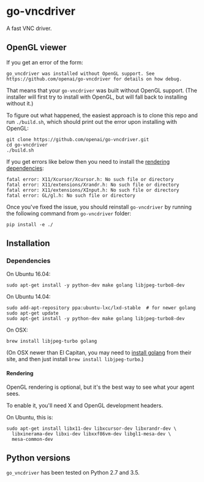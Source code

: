 # go-vncdriver

A fast VNC driver.

## OpenGL viewer

If you get an error of the form:

```go_vncdriver was installed without OpenGL support. See https://github.com/openai/go-vncdriver for details on how debug.```

That means that your `go-vncdriver` was built without OpenGL
support. (The installer will first try to install with OpenGL, but
will fall back to installing without it.)

To figure out what happened, the easiest approach is to clone this
repo and run `./build.sh`, which should print out the error upon
installing with OpenGL:

```
git clone https://github.com/openai/go-vncdriver.git
cd go-vncdriver
./build.sh
```

If you get errors like below then you need to install the [rendering dependencies](https://github.com/openai/go-vncdriver#rendering):
```
fatal error: X11/Xcursor/Xcursor.h: No such file or directory
fatal error: X11/extensions/Xrandr.h: No such file or directory
fatal error: X11/extensions/XInput.h: No such file or directory
fatal error: GL/gl.h: No such file or directory
```

Once you've fixed the issue, you should reinstall `go-vncdriver` by running the following command from `go-vncdriver` folder:
```
pip install -e ./
```

## Installation

### Dependencies

On Ubuntu 16.04:

```
sudo apt-get install -y python-dev make golang libjpeg-turbo8-dev
```

On Ubuntu 14.04:

```
sudo add-apt-repository ppa:ubuntu-lxc/lxd-stable  # for newer golang
sudo apt-get update
sudo apt-get install -y python-dev make golang libjpeg-turbo8-dev
```

On OSX:

```
brew install libjpeg-turbo golang
```

(On OSX newer than El Capitan, you may need to
[install golang](https://golang.org/doc/install) from their site, and
then just install `brew install libjpeg-turbo`.)

#### Rendering

OpenGL rendering is optional, but it's the best way to see what your
agent sees.

To enable it, you'll need X and OpenGL development headers.

On Ubuntu, this is:

```
sudo apt-get install libx11-dev libxcursor-dev libxrandr-dev \
  libxinerama-dev libxi-dev libxxf86vm-dev libgl1-mesa-dev \
  mesa-common-dev
```

## Python versions

`go_vncdriver` has been tested on Python 2.7 and 3.5.
